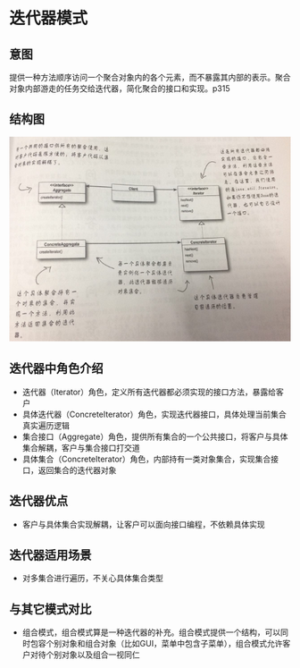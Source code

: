 # 迭代器模式

## 意图

提供一种方法顺序访问一个聚合对象内的各个元素，而不暴露其内部的表示。聚合对象内部游走的任务交给迭代器，简化聚合的接口和实现。p315

## 结构图

![image](https://github.com/yantianpi/designMode/raw/master/iterator/structure.png)

## 迭代器中角色介绍

* 迭代器（Iterator）角色，定义所有迭代器都必须实现的接口方法，暴露给客户
* 具体迭代器（ConcreteIterator）角色，实现迭代器接口，具体处理当前集合真实遍历逻辑
* 集合接口（Aggregate）角色，提供所有集合的一个公共接口，将客户与具体集合解耦，客户与集合接口打交道
* 具体集合（ConcreteIterator）角色，内部持有一类对象集合，实现集合接口，返回集合的迭代器对象

## 迭代器优点

* 客户与具体集合实现解耦，让客户可以面向接口编程，不依赖具体实现

## 迭代器适用场景

* 对多集合进行遍历，不关心具体集合类型

## 与其它模式对比

* 组合模式，组合模式算是一种迭代器的补充。组合模式提供一个结构，可以同时包容个别对象和组合对象（比如GUI，菜单中包含子菜单），组合模式允许客户对待个别对象以及组合一视同仁